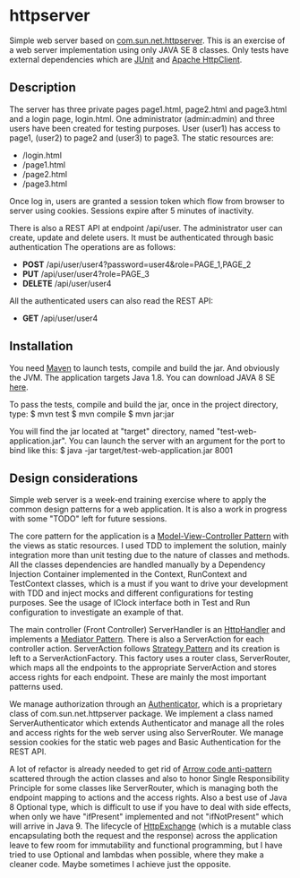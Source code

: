 # httpserver

Simple web server based on [com.sun.net.httpserver](http://docs.oracle.com/javase/8/docs/jre/api/net/httpserver/spec/com/sun/net/httpserver/package-summary.html). This is an exercise of a web server implementation using only JAVA SE 8 classes. Only tests have external dependencies which are [JUnit]() and [Apache HttpClient](). 

## Description

The server has three private pages page1.html, page2.html and page3.html and a login page, login.html. One administrator (admin:admin) and three users have been created for testing purposes. User (user1) has access to page1, (user2) to page2 and (user3) to page3. The static resources are:

* /login.html
* /page1.html
* /page2.html
* /page3.html

Once log in, users are granted a session token which flow from browser to server using cookies. Sessions expire after 5 minutes of inactivity.

There is also a REST API at endpoint /api/user. The administrator user can create, update and delete users. It must be authenticated through basic authentication The operations are as follows:

* **POST** /api/user/user4?password=user4&role=PAGE_1,PAGE_2
* **PUT** /api/user/user4?role=PAGE_3
* **DELETE** /api/user/user4 

All the authenticated users can also read the REST API:

* **GET** /api/user/user4

## Installation

You need [Maven](https://maven.apache.org/download.cgi) to launch tests, compile and build the jar. And obviously the JVM. The application targets Java 1.8. You can download JAVA 8 SE [here](http://www.oracle.com/technetwork/java/javase/downloads/index.html).

To pass the tests, compile and build the jar, once in the project directory, type:
$ mvn test
$ mvn compile
$ mvn jar:jar

You will find the jar located at "target" directory, named "test-web-application.jar". You can launch the server with an argument for the port to bind like this:
$ java -jar target/test-web-application.jar 8001

## Design considerations

Simple web server is a week-end training exercise where to apply the common design patterns for a web application. It is also a work in progress with some "TODO" left for future sessions.

The core pattern for the application is a [Model-View-Controller Pattern](http://en.wikipedia.org/wiki/Model%E2%80%93view%E2%80%93controller) with the views as static resources. I used TDD to implement the solution, mainly integration more than unit testing due to the nature of classes and methods. All the classes dependencies are handled manually by a Dependency Injection Container implemented in the Context, RunContext and TestContext classes, which is a must if you want to drive your development with TDD and inject mocks and different configurations for testing purposes. See the usage of IClock interface both in Test and Run configuration to investigate an example of that. 

The main controller (Front Controller) ServerHandler is an [HttpHandler](http://docs.oracle.com/javase/8/docs/jre/api/net/httpserver/spec/com/sun/net/httpserver/HttpHandler.html) and implements a [Mediator Pattern](https://en.wikipedia.org/wiki/Mediator_pattern). There is also a ServerAction for each controller action. ServerAction follows [Strategy Pattern](https://en.wikipedia.org/wiki/Strategy_pattern) and its creation is left to a ServerActionFactory. This factory uses a router class, ServerRouter, which maps all the endpoints to the appropriate ServerAction and stores access rights for each endpoint. These are mainly the most important patterns used.

We manage authorization through an [Authenticator](), which is a proprietary class of com.sun.net.httpserver package. We implement a class named ServerAuthenticator which extends Authenticator and manage all the roles and access rights for the web server using also ServerRouter. We manage session cookies for the static web pages and Basic Authentication for the REST API.

A lot of refactor is already needed to get rid of [Arrow code anti-pattern](http://c2.com/cgi/wiki?ArrowAntiPattern) scattered through the action classes and also to honor Single Responsibility Principle for some classes like ServerRouter, which is managing both the endpoint mapping to actions and the access rights. Also a best use of Java 8 Optional type, which is difficult to use if you have to deal with side effects, when only we have "ifPresent" implemented and not "ifNotPresent" which will arrive in Java 9. The lifecycle of [HttpExchange](http://docs.oracle.com/javase/8/docs/jre/api/net/httpserver/spec/com/sun/net/httpserver/HttpExchange.html) (which is a mutable class encapsulating both the request and the response) across the application leave to few room for immutability and functional programming, but I have tried to use Optional and lambdas when possible, where they make a cleaner code. Maybe sometimes I achieve just the opposite. 

